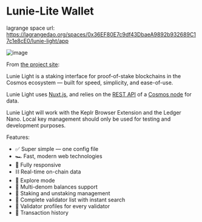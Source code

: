 # Lunie-Lite Wallet

lagrange space url: https://lagrangedao.org/spaces/0x36EF80E7c9df43DbaeA9892b932689C17c1e8cE0/lunie-light/app

![image](https://github.com/ElioLam/awesome-swanchain/assets/69795569/0efe3a8e-533e-4398-b565-71f3bda98e96)


From [the project site](https://github.com/luniehq/lunie-light):

Lunie Light is a staking interface for proof-of-stake blockchains in the Cosmos ecosystem — built for speed, simplicity, and ease-of-use.

Lunie Light uses [Nuxt.js](https://nuxtjs.org), and relies on the [REST API](https://cosmos.network/rpc) of a [Cosmos node](https://docs.cosmos.network/master/interfaces/rest.html) for data.

Lunie Light will work with the Keplr Browser Extension and the Ledger Nano. Local key management should only be used for testing and development purposes.

Features:

- ✅ Super simple — one config file
- 🏎 Fast, modern web technologies
- 📱 Fully responsive
- ⛓ Real-time on-chain data
- 🔭 Explore mode
- 💸 Multi-denom balances support
- 🥩 Staking and unstaking management
- 💯 Complete validator list with instant search
- 🤗 Validator profiles for every validator
- 🧾 Transaction history
